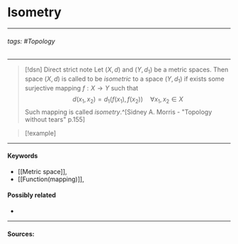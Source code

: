 # Isometry
***
###### tags: #Topology  
***
>[!dsn] Direct strict note
>Let $(X,d)$ and $(Y,d_{1})$ be a metric spaces. Then space $(X,d)$ is called to be *isometric* to a space $(Y,d_{1})$ if exists some surjective mapping $f:X\to Y$ such that $$d(x_{1},x_{2})=d_{1}(f(x_{1}),f(x_{2}))\quad\forall x_{1},x_{2}\in X$$ Such mapping is called *isometry*.^[Sidney A. Morris - "Topology without tears" p.155]

>[!example] 
>
***
#### Keywords
- [[Metric space]],
- [[Function(mapping)]],
#### Possibly related
- 
***
#### Sources: